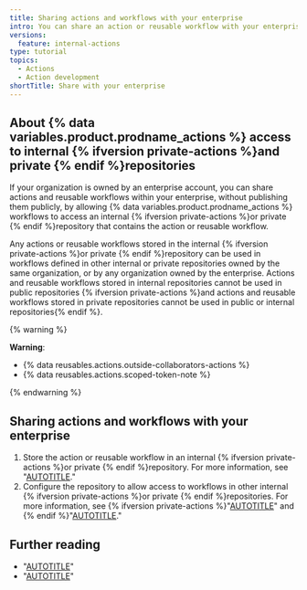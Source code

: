 ```yaml
---
title: Sharing actions and workflows with your enterprise
intro: You can share an action or reusable workflow with your enterprise without publishing the action or workflow publicly.
versions:
  feature: internal-actions
type: tutorial
topics:
  - Actions
  - Action development
shortTitle: Share with your enterprise
---
```


## About {% data variables.product.prodname_actions %} access to internal {% ifversion private-actions %}and private {% endif %}repositories

If your organization is owned by an enterprise account, you can share actions and reusable workflows within your enterprise, without publishing them publicly, by allowing {% data variables.product.prodname_actions %} workflows to access an internal {% ifversion private-actions %}or private {% endif %}repository that contains the action or reusable workflow.

Any actions or reusable workflows stored in the internal {% ifversion private-actions %}or private {% endif %}repository can be used in workflows defined in other internal or private repositories owned by the same organization, or by any organization owned by the enterprise. Actions and reusable workflows stored in internal repositories cannot be used in public repositories {% ifversion private-actions %}and actions and reusable workflows stored in private repositories cannot be used in public or internal repositories{% endif %}.

{% warning %}

**Warning**:
- {% data reusables.actions.outside-collaborators-actions %}
- {% data reusables.actions.scoped-token-note %}

{% endwarning %}

## Sharing actions and workflows with your enterprise

1. Store the action or reusable workflow in an internal {% ifversion private-actions %}or private {% endif %}repository. For more information, see "[AUTOTITLE](/repositories/creating-and-managing-repositories/about-repositories)."
1. Configure the repository to allow access to workflows in other internal {% ifversion private-actions %}or private {% endif %}repositories. For more information, see {% ifversion private-actions %}"[AUTOTITLE](/repositories/managing-your-repositorys-settings-and-features/enabling-features-for-your-repository/managing-github-actions-settings-for-a-repository#allowing-access-to-components-in-a-private-repository)" and {% endif %}"[AUTOTITLE](/repositories/managing-your-repositorys-settings-and-features/enabling-features-for-your-repository/managing-github-actions-settings-for-a-repository#allowing-access-to-components-in-an-internal-repository)."

## Further reading

- "[AUTOTITLE](/admin/overview/about-enterprise-accounts)"
- "[AUTOTITLE](/actions/using-workflows/reusing-workflows)"
